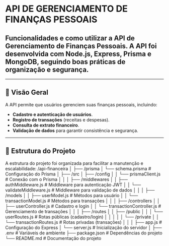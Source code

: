 # API DE GERENCIAMENTO DE FINANÇAS PESSOAIS

## Funcionalidades e como utilizar a API de Gerenciamento de Finanças Pessoais. A API foi desenvolvida com **Node.js**, **Express**, **Prisma** e **MongoDB**, seguindo boas práticas de organização e segurança.

---

## 🚀 Visão Geral

A API permite que usuários gerenciem suas finanças pessoais, incluindo:

- **Cadastro e autenticação de usuários**.
- **Registro de transações** (receitas e despesas).
- **Consulta de extrato financeiro**.
- **Validação de dados** para garantir consistência e segurança.

---

## 📂 Estrutura do Projeto

A estrutura do projeto foi organizada para facilitar a manutenção e escalabilidade:
/api-financeira
│
├── /prisma
│   └── schema.prisma         # Configuração do Prisma
│
├── /src
│   ├── /config
│   │   └── prismaClient.js   # Conexão com o Prisma
│   │
│   ├── /middlewares
│   │   ├── authMiddleware.js   # Middleware para autenticação JWT
│   │   └── validateMiddleware.js # Middleware para validação de dados
│   │
│   ├── /models
│   │   ├── userModel.js        # Métodos para usuário
│   │   └── transactionModel.js # Métodos para transações
│   │
│   ├── /controllers
│   │   ├── userController.js      # Cadastro e login
│   │   └── transactionController.js # Gerenciamento de transações
│   │
│   ├── /routes
│   │   ├── /public
│   │   │   └── userRoutes.js      # Rotas públicas (cadastro/login)
│   │   │
│   │   └── /private
│   │       └── transactionRoutes.js # Rotas privadas (transações)
│   │
│   ├── app.js                # Configuração do Express
│   └── server.js             # Inicialização do servidor
│
├── .env                      # Variáveis de ambiente
├── package.json              # Dependências do projeto
└── README.md                 # Documentação do projeto

